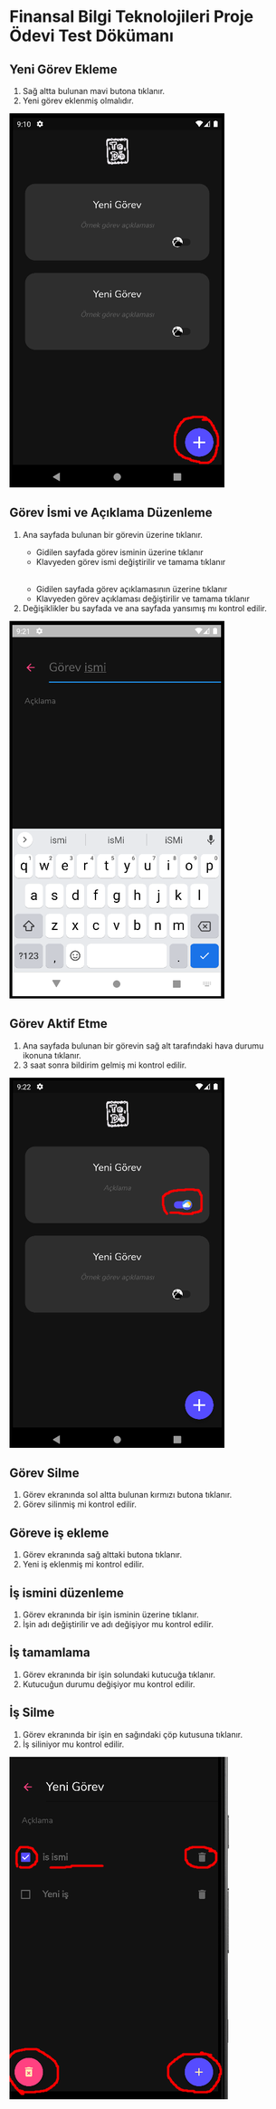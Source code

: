 # Finansal Bilgi Teknolojileri Proje Ödevi Test Dökümanı

## Yeni Görev Ekleme

<ol>
  <li>Sağ altta bulunan mavi butona tıklanır.</li>
  <li>Yeni görev eklenmiş olmalıdır.</li>
</ol>

![gorev-test1](./images/test1.png)

## Görev İsmi ve Açıklama Düzenleme

<ol>
	<li>Ana sayfada bulunan bir görevin üzerine tıklanır.</li>
	<ul>
		<li>Gidilen sayfada görev isminin üzerine tıklanır</li>
		<li>Klavyeden görev ismi değiştirilir ve tamama tıklanır</li>
	</ul>
	<br>
	<ul>
		<li>Gidilen sayfada görev açıklamasının üzerine tıklanır</li>
		<li>Klavyeden görev açıklaması değiştirilir ve tamama tıklanır</li>
	</ul>
	<li>Değişiklikler bu sayfada ve ana sayfada yansımış mı kontrol edilir.</li>
</ol>

![gorev-test2](./images/test2.png)

## Görev Aktif Etme

1. Ana sayfada bulunan bir görevin sağ alt tarafındaki hava durumu ikonuna tıklanır.
2. 3 saat sonra bildirim gelmiş mi kontrol edilir.

![gorev-test3](./images/test3.png)

## Görev Silme

1. Görev ekranında sol altta bulunan kırmızı butona tıklanır.
2. Görev silinmiş mi kontrol edilir.

## Göreve iş ekleme

1. Görev ekranında sağ alttaki butona tıklanır.
2. Yeni iş eklenmiş mi kontrol edilir.

## İş ismini düzenleme

1. Görev ekranında bir işin isminin üzerine tıklanır.
2. İşin adı değiştirilir ve adı değişiyor mu kontrol edilir.

## İş tamamlama 

1. Görev ekranında bir işin solundaki kutucuğa tıklanır.
2. Kutucuğun durumu değişiyor mu kontrol edilir.

## İş Silme

1. Görev ekranında bir işin en sağındaki çöp kutusuna tıklanır.
2. İş siliniyor mu kontrol edilir.

![gorev-test4](./images/test4.png)
